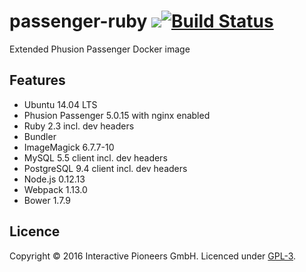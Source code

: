 # passenger-ruby [![](https://img.shields.io/badge/licence-GPL-bd0000.svg)](https://github.com/interactive-pioneers/passenger-ruby/blob/master/LICENSE)[![Build Status](https://travis-ci.org/interactive-pioneers/passenger-ruby.svg?branch=feature%2Ftests)](https://travis-ci.org/interactive-pioneers/passenger-ruby)

Extended Phusion Passenger Docker image

## Features

- Ubuntu 14.04 LTS
- Phusion Passenger 5.0.15 with nginx enabled
- Ruby 2.3 incl. dev headers
- Bundler
- ImageMagick 6.7.7-10
- MySQL 5.5 client incl. dev headers
- PostgreSQL 9.4 client incl. dev headers
- Node.js 0.12.13
- Webpack 1.13.0
- Bower 1.7.9

## Licence

Copyright © 2016 Interactive Pioneers GmbH. Licenced under [GPL-3](https://github.com/interactive-pioneers/passenger-ruby/blob/master/LICENSE).
